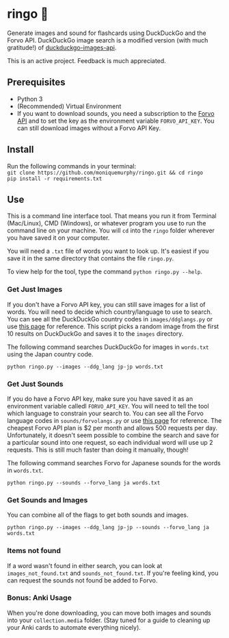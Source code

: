 # ringo 🍎
Generate images and sound for flashcards using DuckDuckGo and the Forvo API. DuckDuckGo image search is a modified version (with much gratitude!) of [duckduckgo-images-api](https://github.com/deepanprabhu/duckduckgo-images-api). 

This is an active project. Feedback is much appreciated. 

## Prerequisites
* Python 3
* (Recommended) Virtual Environment
* If you want to download sounds, you need a subscription to the [Forvo API]("https://api.forvo.com/") and to set the key as the environment variable `FORVO_API_KEY`. You can still download images without a Forvo API Key.

## Install
Run the following commands in your terminal:  
`git clone https://github.com/moniquemurphy/ringo.git && cd ringo`  
`pip install -r requirements.txt`  

## Use
This is a command line interface tool. That means you run it from Terminal (Mac/Linux), CMD (Windows), or whatever program you use to run the command line on your machine. You will `cd` into the `ringo` folder wherever you have saved it on your computer. 

You will need a `.txt` file of words you want to look up. It's easiest if you save it in the same directory that contains the file `ringo.py`. 

To view help for the tool, type the command `python ringo.py --help`.

### Get Just Images
If you don't have a Forvo API key, you can still save images for a list of words. You will need to decide which country/language to use to search. You can see all the DuckDuckGo country codes in `images/ddglangs.py` or use [this page](https://duckduckgo.com/params) for reference. This script picks a random image from the first 10 results on DuckDuckGo and saves it to the `images` directory. 

The following command searches DuckDuckGo for images in `words.txt` using the Japan country code.  

`python ringo.py --images --ddg_lang jp-jp words.txt`


### Get Just Sounds
If you do have a Forvo API key, make sure you have saved it as an environment variable calledl `FORVO_API_KEY`. You will need to tell the tool which language to constrain your search to. You can see all the Forvo language codes in `sounds/forvolangs.py` or use [this page](https://forvo.com/languages-codes/) for reference. The cheapest Forvo API plan is $2 per month and allows 500 requests per day. Unfortunately, it doesn't seem possible to combine the search and save for a particular sound into one request, so each individual word will use up 2 requests. This is still much faster than doing it manually, though!  

The following command searches Forvo for Japanese sounds for the words in `words.txt`.

`python ringo.py --sounds --forvo_lang ja words.txt`

### Get Sounds and Images
You can combine all of the flags to get both sounds and images.  

`python ringo.py --images --ddg_lang jp-jp --sounds --forvo_lang ja words.txt`

### Items not found
If a word wasn't found in either search, you can look at `images_not_found.txt` and `sounds_not_found.txt`. If you're feeling kind, you can request the sounds not found be added to Forvo.

### Bonus: Anki Usage
When you're done downloading, you can move both images and sounds into your `collection.media` folder. (Stay tuned for a guide to cleaning up your Anki cards to automate everything nicely).


